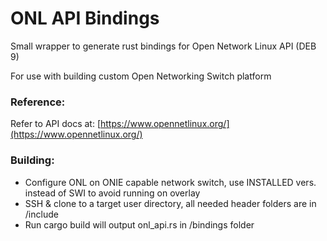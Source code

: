# ONL API Bindings
Small wrapper to generate rust bindings for Open Network Linux API (DEB 9)

For use with building custom Open Networking Switch platform

### Reference:
Refer to API docs at: [https://www.opennetlinux.org/](https://www.opennetlinux.org/)

### Building:
- Configure ONL on ONIE capable network switch, use INSTALLED vers. instead of SWI to avoid running on overlay
- SSH & clone to a target user directory, all needed header folders are in /include 
- Run cargo build 
  will output onl_api.rs in /bindings folder



